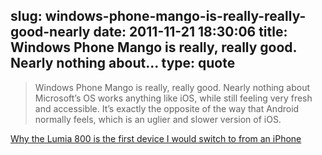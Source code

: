 slug: windows-phone-mango-is-really-really-good-nearly
date: 2011-11-21 18:30:06
title: Windows Phone Mango is really, really good. Nearly nothing about...
type: quote
---

> Windows Phone Mango is really, really good. Nearly nothing about Microsoft’s OS works anything like iOS, while still feeling very fresh and accessible. It’s exactly the opposite of the way that Android normally feels, which is an uglier and slower version of iOS.

[Why the Lumia 800 is the first device I would switch to from an iPhone](http://thenextweb.com/microsoft/2011/11/13/nokia-lumia-800-the-first-device-that-would-make-me-give-up-the-iphone/)
